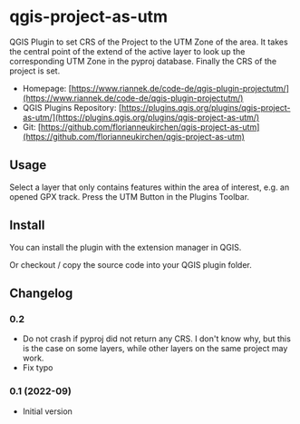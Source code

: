 # qgis-project-as-utm
QGIS Plugin to set CRS of the Project to the UTM Zone of the area. It takes the central point of the extend of the active layer to look up the corresponding UTM Zone in the pyproj database. Finally the CRS of the project is set.

- Homepage: [https://www.riannek.de/code-de/qgis-plugin-projectutm/](https://www.riannek.de/code-de/qgis-plugin-projectutm/)
- QGIS Plugins Repository: [https://plugins.qgis.org/plugins/qgis-project-as-utm/](https://plugins.qgis.org/plugins/qgis-project-as-utm/)
- Git: [https://github.com/florianneukirchen/qgis-project-as-utm](https://github.com/florianneukirchen/qgis-project-as-utm)

## Usage 
Select a layer that only contains features within the area of interest, e.g. an opened GPX track. Press the UTM Button in the Plugins Toolbar.

## Install
You can install the plugin with the extension manager in QGIS.

Or checkout / copy the source code into your QGIS plugin folder.


## Changelog
### 0.2 
- Do not crash if pyproj did not return any CRS. I don't know why, but this is the case on some layers, while other layers on the same project may work.
- Fix typo
### 0.1 (2022-09)
- Initial version


